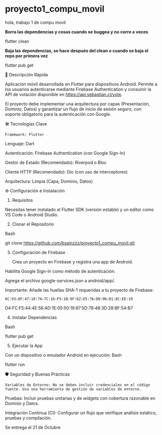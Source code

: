 # proyecto1_compu_movil
hola, trabajo 1 de compu movil

**Borra las dependencias y cosas cuando se buggea y no corre a veces**  

flutter clean  

**Baja las dependencias, se hace después del clean o cuando se baja el repo por primera vez**  

flutter pub get


🚀 Descripción Rápida

Aplicación móvil desarrollada en Flutter para dispositivos Android. Permite a los usuarios autenticarse mediante Firebase Authentication y consumir la API de votación disponible en https://api.sebastian.cl/vote.

El proyecto debe implementar una arquitectura por capas (Presentación, Dominio, Datos) y garantizar un flujo de inicio de sesión seguro, con soporte obligatorio para la autenticación con Google.

🛠️ Tecnologías Clave

    Framework: Flutter 

Lenguaje: Dart

Autenticación: Firebase Authentication (con Google Sign-In) 

Gestor de Estado (Recomendado): Riverpod o Bloc 

Cliente HTTP (Recomendado): Dio (con uso de interceptores) 

Arquitectura: Limpia (Capa, Dominio, Datos) 

⚙️ Configuración e Instalación

1. Requisitos

Necesitas tener instalado el Flutter SDK  (versión estable) y un editor como VS Code o Android Studio.

2. Clonar el Repositorio

Bash

git clone <https://github.com/bsainzzz/proyecto1_compu_movil.git>

3. Configuración de Firebase

    Crea un proyecto en Firebase y registra una app de Android.

Habilita Google Sign-In como método de autenticación.

Agrega el archivo google-services.json a android/app/.

Importante: Añade las huellas SHA-1 requeridas a tu proyecto de Firebase:

    6C:93:6F:47:18:74:7C:16:F5:1B:9F:62:E5:7A:D0:96:01:8C:EE:19 

D4:FC:F5:44:4E:56:AD:1E:05:50:19:87:5D:78:48:3D:28:BF:5A:B7 

4. Instalar Dependencias

Bash

flutter pub get

5. Ejecutar la App

Con un dispositivo o emulador Android en ejecución:
Bash

flutter run

🛡️ Seguridad y Buenas Prácticas

    Variables de Entorno: No se deben incluir credenciales en el código fuente. Usa una herramienta de gestión de variables de entorno.

Pruebas: Incluir pruebas unitarias y de widgets con cobertura razonable en Dominio y Datos.

Integración Continua (CI): Configurar un flujo que verifique análisis estático, pruebas y compilación.

Se entrega el 21 de Octubre
